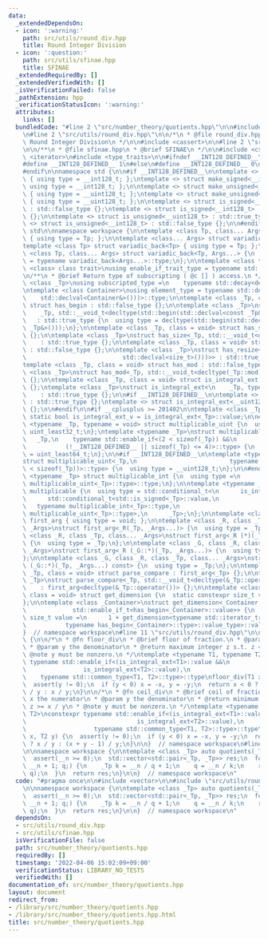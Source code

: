 ```yaml
---
data:
  _extendedDependsOn:
  - icon: ':warning:'
    path: src/utils/round_div.hpp
    title: Round Integer Division
  - icon: ':question:'
    path: src/utils/sfinae.hpp
    title: SFINAE
  _extendedRequiredBy: []
  _extendedVerifiedWith: []
  _isVerificationFailed: false
  _pathExtension: hpp
  _verificationStatusIcon: ':warning:'
  attributes:
    links: []
  bundledCode: "#line 2 \"src/number_theory/quotients.hpp\"\n\n#include <vector>\n\
    \n#line 2 \"src/utils/round_div.hpp\"\n\n/*\n * @file round_div.hpp\n * @brief\
    \ Round Integer Division\n */\n\n#include <cassert>\n\n#line 2 \"src/utils/sfinae.hpp\"\
    \n\n/**\n * @file sfinae.hpp\n * @brief SFINAE\n */\n\n#include <cstdint>\n#include\
    \ <iterator>\n#include <type_traits>\n\n#ifndef __INT128_DEFINED__\n\n#ifdef __SIZEOF_INT128__\n\
    #define __INT128_DEFINED__ 1\n#else\n#define __INT128_DEFINED__ 0\n#endif\n\n\
    #endif\n\nnamespace std {\n\n#if __INT128_DEFINED__\n\ntemplate <> struct make_signed<__uint128_t>\
    \ { using type = __int128_t; };\ntemplate <> struct make_signed<__int128_t> {\
    \ using type = __int128_t; };\n\ntemplate <> struct make_unsigned<__uint128_t>\
    \ { using type = __uint128_t; };\ntemplate <> struct make_unsigned<__int128_t>\
    \ { using type = __uint128_t; };\n\ntemplate <> struct is_signed<__uint128_t>\
    \ : std::false_type {};\ntemplate <> struct is_signed<__int128_t> : std::true_type\
    \ {};\n\ntemplate <> struct is_unsigned<__uint128_t> : std::true_type {};\ntemplate\
    \ <> struct is_unsigned<__int128_t> : std::false_type {};\n\n#endif\n\n}  // namespace\
    \ std\n\nnamespace workspace {\n\ntemplate <class Tp, class... Args> struct variadic_front\
    \ { using type = Tp; };\n\ntemplate <class... Args> struct variadic_back;\n\n\
    template <class Tp> struct variadic_back<Tp> { using type = Tp; };\n\ntemplate\
    \ <class Tp, class... Args> struct variadic_back<Tp, Args...> {\n  using type\
    \ = typename variadic_back<Args...>::type;\n};\n\ntemplate <class type, template\
    \ <class> class trait>\nusing enable_if_trait_type = typename std::enable_if<trait<type>::value>::type;\n\
    \n/**\n * @brief Return type of subscripting ( @c [] ) access.\n */\ntemplate\
    \ <class _Tp>\nusing subscripted_type =\n    typename std::decay<decltype(std::declval<_Tp&>()[0])>::type;\n\
    \ntemplate <class Container>\nusing element_type = typename std::decay<decltype(*std::begin(\n\
    \    std::declval<Container&>()))>::type;\n\ntemplate <class _Tp, class = void>\
    \ struct has_begin : std::false_type {};\n\ntemplate <class _Tp>\nstruct has_begin<\n\
    \    _Tp, std::__void_t<decltype(std::begin(std::declval<const _Tp&>()))>>\n \
    \   : std::true_type {\n  using type = decltype(std::begin(std::declval<const\
    \ _Tp&>()));\n};\n\ntemplate <class _Tp, class = void> struct has_size : std::false_type\
    \ {};\n\ntemplate <class _Tp>\nstruct has_size<_Tp, std::__void_t<decltype(std::size(std::declval<_Tp>()))>>\n\
    \    : std::true_type {};\n\ntemplate <class _Tp, class = void> struct has_resize\
    \ : std::false_type {};\n\ntemplate <class _Tp>\nstruct has_resize<_Tp, std::__void_t<decltype(std::declval<_Tp>().resize(\n\
    \                           std::declval<size_t>()))>> : std::true_type {};\n\n\
    template <class _Tp, class = void> struct has_mod : std::false_type {};\n\ntemplate\
    \ <class _Tp>\nstruct has_mod<_Tp, std::__void_t<decltype(_Tp::mod)>> : std::true_type\
    \ {};\n\ntemplate <class _Tp, class = void> struct is_integral_ext : std::false_type\
    \ {};\ntemplate <class _Tp>\nstruct is_integral_ext<\n    _Tp, typename std::enable_if<std::is_integral<_Tp>::value>::type>\n\
    \    : std::true_type {};\n\n#if __INT128_DEFINED__\n\ntemplate <> struct is_integral_ext<__int128_t>\
    \ : std::true_type {};\ntemplate <> struct is_integral_ext<__uint128_t> : std::true_type\
    \ {};\n\n#endif\n\n#if __cplusplus >= 201402\n\ntemplate <class _Tp>\nconstexpr\
    \ static bool is_integral_ext_v = is_integral_ext<_Tp>::value;\n\n#endif\n\ntemplate\
    \ <typename _Tp, typename = void> struct multiplicable_uint {\n  using type =\
    \ uint_least32_t;\n};\ntemplate <typename _Tp>\nstruct multiplicable_uint<\n \
    \   _Tp,\n    typename std::enable_if<(2 < sizeof(_Tp)) &&\n                 \
    \           (!__INT128_DEFINED__ || sizeof(_Tp) <= 4)>::type> {\n  using type\
    \ = uint_least64_t;\n};\n\n#if __INT128_DEFINED__\n\ntemplate <typename _Tp>\n\
    struct multiplicable_uint<_Tp,\n                          typename std::enable_if<(4\
    \ < sizeof(_Tp))>::type> {\n  using type = __uint128_t;\n};\n\n#endif\n\ntemplate\
    \ <typename _Tp> struct multiplicable_int {\n  using type =\n      typename std::make_signed<typename\
    \ multiplicable_uint<_Tp>::type>::type;\n};\n\ntemplate <typename _Tp> struct\
    \ multiplicable {\n  using type = std::conditional_t<\n      is_integral_ext<_Tp>::value,\n\
    \      std::conditional_t<std::is_signed<_Tp>::value,\n                      \
    \   typename multiplicable_int<_Tp>::type,\n                         typename\
    \ multiplicable_uint<_Tp>::type>,\n      _Tp>;\n};\n\ntemplate <class> struct\
    \ first_arg { using type = void; };\n\ntemplate <class _R, class _Tp, class...\
    \ _Args>\nstruct first_arg<_R(_Tp, _Args...)> {\n  using type = _Tp;\n};\n\ntemplate\
    \ <class _R, class _Tp, class... _Args>\nstruct first_arg<_R (*)(_Tp, _Args...)>\
    \ {\n  using type = _Tp;\n};\n\ntemplate <class _G, class _R, class _Tp, class...\
    \ _Args>\nstruct first_arg<_R (_G::*)(_Tp, _Args...)> {\n  using type = _Tp;\n\
    };\n\ntemplate <class _G, class _R, class _Tp, class... _Args>\nstruct first_arg<_R\
    \ (_G::*)(_Tp, _Args...) const> {\n  using type = _Tp;\n};\n\ntemplate <class\
    \ _Tp, class = void> struct parse_compare : first_arg<_Tp> {};\n\ntemplate <class\
    \ _Tp>\nstruct parse_compare<_Tp, std::__void_t<decltype(&_Tp::operator())>>\n\
    \    : first_arg<decltype(&_Tp::operator())> {};\n\ntemplate <class _Container,\
    \ class = void> struct get_dimension {\n  static constexpr size_t value = 0;\n\
    };\n\ntemplate <class _Container>\nstruct get_dimension<_Container,\n        \
    \             std::enable_if_t<has_begin<_Container>::value>> {\n  static constexpr\
    \ size_t value =\n      1 + get_dimension<typename std::iterator_traits<\n   \
    \           typename has_begin<_Container>::type>::value_type>::value;\n};\n\n\
    }  // namespace workspace\n#line 11 \"src/utils/round_div.hpp\"\n\nnamespace workspace\
    \ {\n\n/*\n * @fn floor_div\n * @brief floor of fraction.\n * @param x the numerator\n\
    \ * @param y the denominator\n * @return maximum integer z s.t. z <= x / y\n *\
    \ @note y must be nonzero.\n */\ntemplate <typename T1, typename T2>\nconstexpr\
    \ typename std::enable_if<(is_integral_ext<T1>::value &&\n                   \
    \                is_integral_ext<T2>::value),\n                              \
    \    typename std::common_type<T1, T2>::type>::type\nfloor_div(T1 x, T2 y) {\n\
    \  assert(y != 0);\n  if (y < 0) x = -x, y = -y;\n  return x < 0 ? (x - y + 1)\
    \ / y : x / y;\n}\n\n/*\n * @fn ceil_div\n * @brief ceil of fraction.\n * @param\
    \ x the numerator\n * @param y the denominator\n * @return minimum integer z s.t.\
    \ z >= x / y\n * @note y must be nonzero.\n */\ntemplate <typename T1, typename\
    \ T2>\nconstexpr typename std::enable_if<(is_integral_ext<T1>::value &&\n    \
    \                               is_integral_ext<T2>::value),\n               \
    \                   typename std::common_type<T1, T2>::type>::type\nceil_div(T1\
    \ x, T2 y) {\n  assert(y != 0);\n  if (y < 0) x = -x, y = -y;\n  return x < 0\
    \ ? x / y : (x + y - 1) / y;\n}\n\n}  // namespace workspace\n#line 6 \"src/number_theory/quotients.hpp\"\
    \n\nnamespace workspace {\n\ntemplate <class _Tp> auto quotients(_Tp __n) {\n\
    \  assert(__n >= 0);\n  std::vector<std::pair<_Tp, _Tp>> res;\n  for (_Tp q =\
    \ __n + 1; q;) {\n    _Tp k = __n / q + 1;\n    q = __n / k;\n    res.emplace_back(k,\
    \ q);\n  }\n  return res;\n}\n\n}  // namespace workspace\n"
  code: "#pragma once\n\n#include <vector>\n\n#include \"src/utils/round_div.hpp\"\
    \n\nnamespace workspace {\n\ntemplate <class _Tp> auto quotients(_Tp __n) {\n\
    \  assert(__n >= 0);\n  std::vector<std::pair<_Tp, _Tp>> res;\n  for (_Tp q =\
    \ __n + 1; q;) {\n    _Tp k = __n / q + 1;\n    q = __n / k;\n    res.emplace_back(k,\
    \ q);\n  }\n  return res;\n}\n\n}  // namespace workspace\n"
  dependsOn:
  - src/utils/round_div.hpp
  - src/utils/sfinae.hpp
  isVerificationFile: false
  path: src/number_theory/quotients.hpp
  requiredBy: []
  timestamp: '2022-04-06 15:02:09+09:00'
  verificationStatus: LIBRARY_NO_TESTS
  verifiedWith: []
documentation_of: src/number_theory/quotients.hpp
layout: document
redirect_from:
- /library/src/number_theory/quotients.hpp
- /library/src/number_theory/quotients.hpp.html
title: src/number_theory/quotients.hpp
---
```

